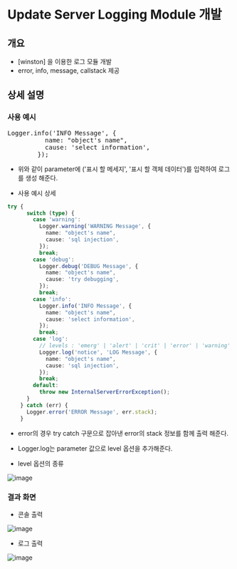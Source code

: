# Update Server Logging Module 개발

## 개요

* [winston] 을 이용한 로그 모듈 개발
* error, info, message, callstack 제공

## 상세 설명

### 사용 예시

<pre>
Logger.info('INFO Message', {
          name: "object's name",
          cause: 'select information',
        });
</pre>

* 위와 같이 parameter에 ('표시 할 메세지', '표시 할 객체 데이터')를 입력하여 로그를 생성 해준다.


* 사용 예시 상세

```typescript
try {
      switch (type) {
        case 'warning':
          Logger.warning('WARNING Message', {
            name: "object's name",
            cause: 'sql injection',
          });
          break;
        case 'debug':
          Logger.debug('DEBUG Message', {
            name: "object's name",
            cause: 'try debugging',
          });
          break;
        case 'info':
          Logger.info('INFO Message', {
            name: "object's name",
            cause: 'select information',
          });
          break;
        case 'log':
          // levels : 'emerg' | 'alert' | 'crit' | 'error' | 'warning' | 'notice' | 'info' | 'debug'
          Logger.log('notice', 'LOG Message', {
            name: "object's name",
            cause: 'sql injection',
          });
          break;
        default:
          throw new InternalServerErrorException();
      }
    } catch (err) {
      Logger.error('ERROR Message', err.stack);
    }
```

* error의 경우 try catch 구문으로 잡아낸 error의 stack 정보를 함께 출력 해준다.

* Logger.log는 parameter 값으로 level 옵션을 추가해준다.

* level 옵션의 종류

![image](https://user-images.githubusercontent.com/88424067/196343768-acf3daea-7d64-4ab3-b18e-fe93212c8a37.png)

### 결과 화면
 
* 콘솔 출력

![image](https://user-images.githubusercontent.com/88424067/196343859-fa58664f-8327-4bfb-9dd4-7a48befb35f3.png)

* 로그 출력

![image](https://user-images.githubusercontent.com/88424067/196343945-0274e6c1-3957-4c6f-8de5-0ee0542027a0.png) 
